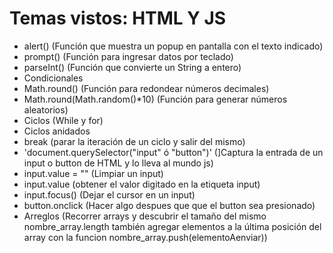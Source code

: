 # Temas vistos: HTML Y JS

- alert() (Función que muestra un popup en pantalla con el texto indicado)
- prompt() (Función para ingresar datos por teclado)
- parseInt() (Función que convierte un String a entero)
- Condicionales
- Math.round() (Función para redondear números decimales)
- Math.round(Math.random()*10) (Función para generar números aleatorios)
- Ciclos (While y for)
- Ciclos anidados
- break (parar la iteración de un ciclo y salir del mismo)
- 'document.querySelector("input" ó "button")' (]Captura la entrada de un input o button de HTML y lo lleva al mundo js)
- input.value = "" (Limpiar un input)
- input.value (obtener el valor digitado en la etiqueta input)
- input.focus() (Dejar el cursor en un input)
- button.onclick (Hacer algo despues que que el button sea presionado)
- Arreglos (Recorrer arrays y descubrir el tamaño del mismo nombre_array.length también agregar elementos a la última posición del array con la funcion nombre_array.push(elementoAenviar))